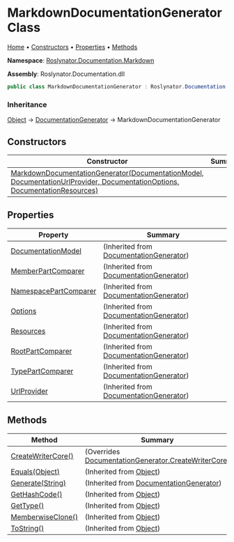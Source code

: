 <a name="_top"></a>

# MarkdownDocumentationGenerator Class

[Home](../../../../README.md#_top) &#x2022; [Constructors](#constructors) &#x2022; [Properties](#properties) &#x2022; [Methods](#methods)

**Namespace**: [Roslynator.Documentation.Markdown](../README.md#_top)

**Assembly**: Roslynator\.Documentation\.dll

```csharp
public class MarkdownDocumentationGenerator : Roslynator.Documentation.DocumentationGenerator
```

### Inheritance

[Object](https://docs.microsoft.com/en-us/dotnet/api/system.object) &#x2192; [DocumentationGenerator](../../DocumentationGenerator/README.md#_top) &#x2192; MarkdownDocumentationGenerator

## Constructors

| Constructor | Summary |
| ----------- | ------- |
| [MarkdownDocumentationGenerator(DocumentationModel, DocumentationUrlProvider, DocumentationOptions, DocumentationResources)](-ctor/README.md#_top) | |

## Properties

| Property | Summary |
| -------- | ------- |
| [DocumentationModel](../../DocumentationGenerator/DocumentationModel/README.md#_top) |  \(Inherited from [DocumentationGenerator](../../DocumentationGenerator/README.md#_top)\) |
| [MemberPartComparer](../../DocumentationGenerator/MemberPartComparer/README.md#_top) |  \(Inherited from [DocumentationGenerator](../../DocumentationGenerator/README.md#_top)\) |
| [NamespacePartComparer](../../DocumentationGenerator/NamespacePartComparer/README.md#_top) |  \(Inherited from [DocumentationGenerator](../../DocumentationGenerator/README.md#_top)\) |
| [Options](../../DocumentationGenerator/Options/README.md#_top) |  \(Inherited from [DocumentationGenerator](../../DocumentationGenerator/README.md#_top)\) |
| [Resources](../../DocumentationGenerator/Resources/README.md#_top) |  \(Inherited from [DocumentationGenerator](../../DocumentationGenerator/README.md#_top)\) |
| [RootPartComparer](../../DocumentationGenerator/RootPartComparer/README.md#_top) |  \(Inherited from [DocumentationGenerator](../../DocumentationGenerator/README.md#_top)\) |
| [TypePartComparer](../../DocumentationGenerator/TypePartComparer/README.md#_top) |  \(Inherited from [DocumentationGenerator](../../DocumentationGenerator/README.md#_top)\) |
| [UrlProvider](../../DocumentationGenerator/UrlProvider/README.md#_top) |  \(Inherited from [DocumentationGenerator](../../DocumentationGenerator/README.md#_top)\) |

## Methods

| Method | Summary |
| ------ | ------- |
| [CreateWriterCore()](CreateWriterCore/README.md#_top) |  \(Overrides [DocumentationGenerator.CreateWriterCore](../../DocumentationGenerator/CreateWriterCore/README.md#_top)\) |
| [Equals(Object)](https://docs.microsoft.com/en-us/dotnet/api/system.object.equals) |  \(Inherited from [Object](https://docs.microsoft.com/en-us/dotnet/api/system.object)\) |
| [Generate(String)](../../DocumentationGenerator/Generate/README.md#_top) |  \(Inherited from [DocumentationGenerator](../../DocumentationGenerator/README.md#_top)\) |
| [GetHashCode()](https://docs.microsoft.com/en-us/dotnet/api/system.object.gethashcode) |  \(Inherited from [Object](https://docs.microsoft.com/en-us/dotnet/api/system.object)\) |
| [GetType()](https://docs.microsoft.com/en-us/dotnet/api/system.object.gettype) |  \(Inherited from [Object](https://docs.microsoft.com/en-us/dotnet/api/system.object)\) |
| [MemberwiseClone()](https://docs.microsoft.com/en-us/dotnet/api/system.object.memberwiseclone) |  \(Inherited from [Object](https://docs.microsoft.com/en-us/dotnet/api/system.object)\) |
| [ToString()](https://docs.microsoft.com/en-us/dotnet/api/system.object.tostring) |  \(Inherited from [Object](https://docs.microsoft.com/en-us/dotnet/api/system.object)\) |

